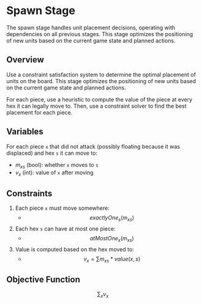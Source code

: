 # Spawn Stage

The spawn stage handles unit placement decisions, operating with dependencies on all previous stages. This stage optimizes the positioning of new units based on the current game state and planned actions.

## Overview

Use a constraint satisfaction system to determine the optimal placement of units on the board. This stage optimizes the positioning of new units based on the current game state and planned actions.

For each piece, use a heuristic to compute the value of the piece at every hex it can legally move to. Then, use a constraint solver to find the best placement for each piece.

## Variables

For each piece `x` that did not attack (possibly floating because it was displaced) and hex `s` it can move to:
- $m_{xs}$ (bool): whether `x` moves to `s`
- $v_x$ (int): value of `x` after moving

## Constraints

1. Each piece `x` must move somewhere:
    - $$exactlyOne_s(m_{xs})$$
2. Each hex `s` can have at most one piece:
    - $$atMostOne_x(m_{xs})$$
3. Value is computed based on the hex moved to:
    - $$v_x = \sum m_{xs} * value(x, s)$$

## Objective Function
$$\sum_x v_x$$
